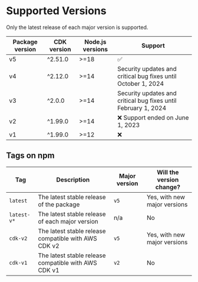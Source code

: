 # Supported Versions

Only the latest release of each major version is supported.

| Package version | CDK version | Node.js versions | Support                                                        |
| --------------- | ----------- | ---------------- | -------------------------------------------------------------- |
| v5              | ^2.51.0     | >=18             | :white_check_mark:                                             |
| v4              | ^2.12.0     | >=14             | Security updates and critical bug fixes until October 1, 2024  |
| v3              | ^2.0.0      | >=14             | Security updates and critical bug fixes until February 1, 2024 |
| v2              | ^1.99.0     | >=14             | :x: Support ended on June 1, 2023                              |
| v1              | ^1.99.0     | >=12             | :x:                                                            |

## Tags on npm

| Tag         | Description                                          | Major version | Will the version change?     |
| ----------- | ---------------------------------------------------- | ------------- | ---------------------------- |
| `latest`    | The latest stable release of the package             | `v5`          | Yes, with new major versions |
| `latest-v*` | The latest stable release of each major version      | n/a           | No                           |
| `cdk-v2`    | The latest stable release compatible with AWS CDK v2 | `v5`          | Yes, with new major versions |
| `cdk-v1`    | The latest stable release compatible with AWS CDK v1 | `v2`          | No                           |
